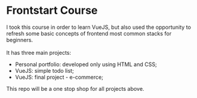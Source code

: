 # Frontstart Course

I took this course in order to learn VueJS, but also used the opportunity to refresh some basic concepts of frontend most common stacks for beginners.
<br><br>
It has three main projects:
- Personal portfolio: developed only using HTML and CSS;
- VueJS: simple todo list;
- VueJS: final project - e-commerce;

This repo will be a one stop shop for all projects above.
